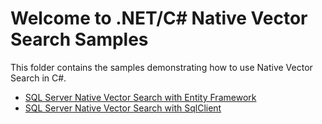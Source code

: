 # Welcome to .NET/C# Native Vector Search Samples
This folder contains the samples demonstrating how to use Native Vector Search in C#.

- [SQL Server Native Vector Search with Entity Framework](./EF-Core)
- [SQL Server Native Vector Search with SqlClient](./SqlClient)
